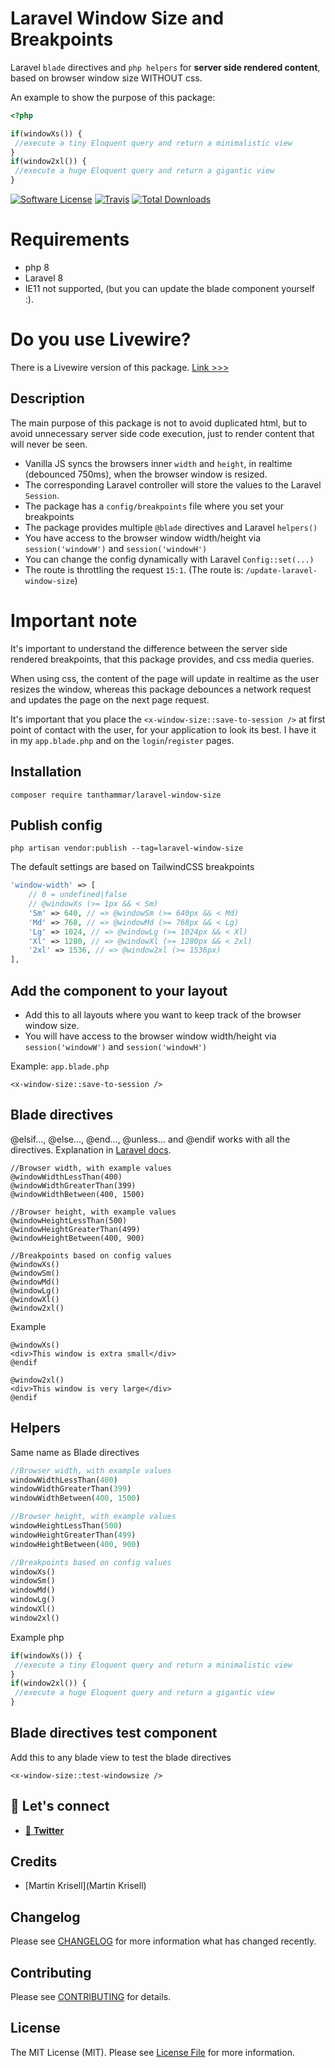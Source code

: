 # Laravel Window Size and Breakpoints
Laravel `blade` directives and `php helpers` for **server side rendered content**, based on browser window size WITHOUT css.

An example to show the purpose of this package:
```php 
<?php

if(windowXs()) {
 //execute a tiny Eloquent query and return a minimalistic view
}
if(window2xl()) {
 //execute a huge Eloquent query and return a gigantic view
}
```

[![Software License](https://img.shields.io/badge/license-MIT-brightgreen.svg?style=flat-square)](LICENSE.md)
[![Travis](https://img.shields.io/travis/tanthammar/laravel-window-size.svg?style=flat-square)]()
[![Total Downloads](https://img.shields.io/packagist/dt/tanthammar/laravel-window-size.svg?style=flat-square)](https://packagist.org/packages/tanthammar/laravel-window-size)

# Requirements
* php 8
* Laravel 8
* IE11 not supported, (but you can update the blade component yourself :).

# Do you use Livewire?
There is a Livewire version of this package. [Link >>>](https://github.com/TinaHammar/livewire-window-size)


## Description
The main purpose of this package is not to avoid duplicated html,
but to avoid unnecessary server side code execution, just to render content that will never be seen.

* Vanilla JS syncs the browsers inner `width` and `height`, in realtime (debounced 750ms), when the browser window is resized.
* The corresponding Laravel controller will store the values to the Laravel `Session`.
* The package has a `config/breakpoints` file where you set your breakpoints
* The package provides multiple `@blade` directives and Laravel `helpers()`
* You have access to the browser window width/height via `session('windowW')` and `session('windowH')`
* You can change the config dynamically with Laravel `Config::set(...)`
* The route is throttling the request `15:1`. (The route is: `/update-laravel-window-size`)

# Important note
It's important to understand the difference between the server side rendered breakpoints, that this package provides, and css media queries.

When using css, the content of the page will update in realtime as the user resizes the window,
whereas this package debounces a network request and updates the page on the next page request.

It's important that you place the `<x-window-size::save-to-session />` at first point of contact with the user, for your application to look its best. I have it in my `app.blade.php` and on the `login`/`register` pages.


## Installation
```
composer require tanthammar/laravel-window-size
```

## Publish config
```
php artisan vendor:publish --tag=laravel-window-size
```


The default settings are based on TailwindCSS breakpoints
```php
'window-width' => [
    // 0 = undefined|false
    // @windowXs (>= 1px && < Sm)
    'Sm' => 640, // => @windowSm (>= 640px && < Md)
    'Md' => 768, // => @windowMd (>= 768px && < Lg)
    'Lg' => 1024, // => @windowLg (>= 1024px && < Xl)
    'Xl' => 1280, // => @windowXl (>= 1280px && < 2xl)
    '2xl' => 1536, // => @window2xl (>= 1536px)
],
```

## Add the component to your layout
* Add this to all layouts where you want to keep track of the browser window size.
* You will have access to the browser window width/height via `session('windowW')` and `session('windowH')`

Example: `app.blade.php`
```blade
<x-window-size::save-to-session />
```

## Blade directives
@elsif..., @else..., @end..., @unless... and @endif works with all the directives. Explanation in [Laravel docs](https://laravel.com/docs/8.x/blade#custom-if-statements).
```blade
//Browser width, with example values
@windowWidthLessThan(400)
@windowWidthGreaterThan(399)
@windowWidthBetween(400, 1500)

//Browser height, with example values
@windowHeightLessThan(500)
@windowHeightGreaterThan(499)
@windowHeightBetween(400, 900)

//Breakpoints based on config values
@windowXs()
@windowSm()
@windowMd()
@windowLg()
@windowXl()
@window2xl()
```
Example
```blade 
@windowXs()
<div>This window is extra small</div>
@endif

@window2xl()
<div>This window is very large</div>
@endif
```

## Helpers
Same name as Blade directives
```php
//Browser width, with example values
windowWidthLessThan(400)
windowWidthGreaterThan(399)
windowWidthBetween(400, 1500)

//Browser height, with example values
windowHeightLessThan(500)
windowHeightGreaterThan(499)
windowHeightBetween(400, 900)

//Breakpoints based on config values
windowXs()
windowSm()
windowMd()
windowLg()
windowXl()
window2xl()
```

Example php
```php 
if(windowXs()) {
 //execute a tiny Eloquent query and return a minimalistic view
}
if(window2xl()) {
 //execute a huge Eloquent query and return a gigantic view
}
```

## Blade directives test component
Add this to any blade view to test the blade directives
```blade 
<x-window-size::test-windowsize />
```

## 💬 Let's connect
* [🔗 **Twitter**](https://twitter.com/TinaHammar)

## Credits
* [Martin Krisell](Martin Krisell)


## Changelog
Please see [CHANGELOG](CHANGELOG.md) for more information what has changed recently.

## Contributing
Please see [CONTRIBUTING](CONTRIBUTING.md) for details.

## License
The MIT License (MIT). Please see [License File](/LICENSE.md) for more information.
